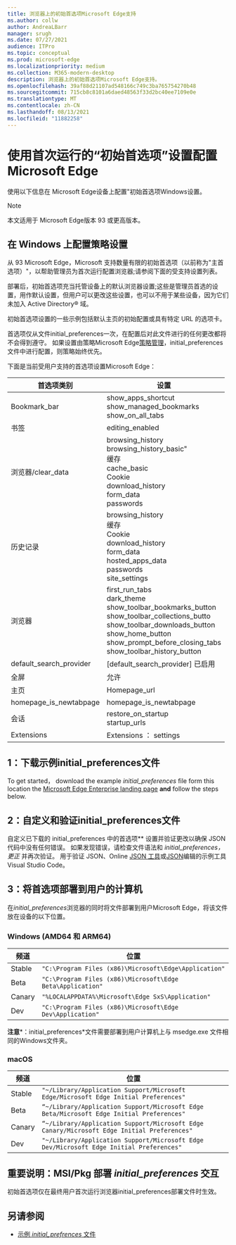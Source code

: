 ```yaml
---
title: 浏览器上的初始首选项Microsoft Edge支持
ms.author: collw
author: AndreaLBarr
manager: srugh
ms.date: 07/27/2021
audience: ITPro
ms.topic: conceptual
ms.prod: microsoft-edge
ms.localizationpriority: medium
ms.collection: M365-modern-desktop
description: 浏览器上的初始首选项Microsoft Edge支持。
ms.openlocfilehash: 39af88d21107ad548166c749c3ba765754270b48
ms.sourcegitcommit: 715cb8c8101a6daed48563f33d2bc40ee7109e0e
ms.translationtype: MT
ms.contentlocale: zh-CN
ms.lasthandoff: 08/13/2021
ms.locfileid: "11882258"
---
```

# <a name="configure-microsoft-edge-using-initial-preferences-settings-for-the-first-run"></a>使用首次运行的“初始首选项”设置配置Microsoft Edge

使用以下信息在 Microsoft Edge设备上配置"初始首选项Windows设置。

> [!Note]
> 本文适用于 Microsoft Edge版本 93 或更高版本。

## <a name="configure-policy-settings-on-windows"></a>在 Windows 上配置策略设置

从 93 Microsoft Edge，Microsoft 支持数量有限的初始首选项（以前称为"主首选项）"，以帮助管理员为首次运行配置浏览器;请参阅下面的受支持设置列表。  

部署后，初始首选项充当托管设备上的默认浏览器设置;这些是管理员首选的设置，用作默认设置，但用户可以更改这些设置，也可以不用于某些设备，因为它们未加入 Active Directory® 域。

初始首选项设置的一些示例包括默认主页的初始配置或具有特定 URL 的选项卡。

首选项仅从文件initial_preferences一次，在配置后对此文件进行的任何更改都将不会得到遵守。 如果设置由策略Microsoft Edge[策略管理](/deployedge/microsoft-edge-policies)，initial_preferences文件中进行配置，则策略始终优先。

下面是当前受用户支持的首选项设置Microsoft Edge：

| 首选项类别 | 设置 |
| - | - |
| Bookmark_bar | show_apps_shortcut<br>show_managed_bookmarks<br>show_on_all_tabs |
| 书签 | editing_enabled |
| 浏览器/clear_data | browsing_history<br>browsing_history_basic"<br>缓存<br>cache_basic<br>Cookie<br>download_history<br>form_data<br>passwords |
| 历史记录 | browsing_history<br>缓存<br>Cookie<br>download_history<br>form_data<br>hosted_apps_data<br>passwords<br>site_settings |
| 浏览器 | first_run_tabs<br>dark_theme<br>show_toolbar_bookmarks_button<br>show_toolbar_collections_butto<br>show_toolbar_downloads_button<br>show_home_button<br>show_prompt_before_closing_tabs<br>show_toolbar_history_button |
| default_search_provider | [default_search_provider] 已启用 |
| 全屏 | 允许 |
| 主页 | Homepage_url |
| homepage_is_newtabpage | homepage_is_newtabpage |
| 会话 | restore_on_startup<br>startup_urls |
| Extensions | Extensions ： settings |

## <a name="1-download-an-example-initial_preferences-file"></a>1：下载示例initial_preferences文件

To get started， download the example *initial_preferences* file form this location the [Microsoft Edge Enterprise landing page](https://www.microsoft.com/edge/business/download) **and** follow the steps below.

## <a name="2-customize-and-validate-the-initial_preferences-file"></a>2：自定义和验证initial_preferences文件

自定义已下载的 initial_preferences 中的首选项** 设置并验证更改以确保 JSON 代码中没有任何错误。 如果发现错误，请检查文件语法和 *initial_preferences，更正* 并再次验证。 用于验证 JSON、Online [JSON 工具](https://jsonformatter.org/)或[JSON](https://code.visualstudio.com/docs/languages/json)编辑的示例工具Visual Studio Code。

## <a name="3-deploy-preferences-to-users-computer"></a>3：将首选项部署到用户的计算机

在*initial_preferences*浏览器的同时将文件部署到用户Microsoft Edge，将该文件放在设备的以下位置。

### <a name="windows-amd64-and-arm64"></a>Windows (AMD64 和 ARM64) 

| 频道 | 位置 |
| - | - |
| Stable | `"C:\Program Files (x86)\Microsoft\Edge\Application"` |
| Beta | `"C:\Program Files (x86)\Microsoft\Edge Beta\Application"` |
|Canary | `"%LOCALAPPDATA%\Microsoft\Edge SxS\Application"` |
| Dev | `"C:\Program Files (x86)\Microsoft\Edge Dev\Application"` |

**注意***：initial_preferences*文件需要部署到用户计算机上与 msedge.exe 文件相同的Windows文件夹。  

### <a name="macos"></a>macOS

| 频道 | 位置 |
| - | - |
| Stable | `"~/Library/Application Support/Microsoft Edge/Microsoft Edge Initial Preferences"` |
| Beta | `“~/Library/Application Support/Microsoft Edge Beta/Microsoft Edge Initial Preferences"` |
| Canary | `“~/Library/Application Support/Microsoft Edge Canary/Microsoft Edge Initial Preferences"` |
| Dev | `"~/Library/Application Support/Microsoft Edge Dev/Microsoft Edge Initial Preferences"` |

## <a name="important-notes-msi--pkg-deployment-and-initial_preferences-interaction"></a>重要说明：MSI/Pkg 部署 *initial_preferences* 交互

初始首选项仅在最终用户首次运行浏览器initial_preferences部署文件时生效。  

## <a name="see-also"></a>另请参阅

- [示例 *initial_prefrences* 文件](https://www.microsoft.com/edge/business/download)
